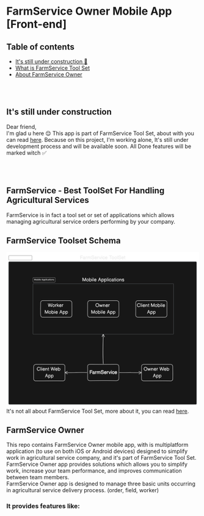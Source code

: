 # FarmService Owner Mobile App [Front-end]

## Table of contents
* [It's still under construction 🚧](#its-still-under-construction)
* [What is FarmService Tool Set](#farmservice---best-toolset-for-handling-agricultural-services)
* [About FarmService Owner ](#farmservice-owner)

<br>
<br>

## It's still under construction
Dear friend, <br>
I'm glad u here 😌 This app is part of FarmService Tool Set, about with you can read [here](#farmservice---best-toolset-for-handling-agricultural-services). Because on this project, I'm working alone, It's still under development process and will be available soon. All Done features will be marked witch ✅

<br>
<br>

## FarmService - Best ToolSet For Handling Agricultural Services
FarmService is in fact a tool set or set of applications which allows managing agricultural service orders performing by your company. 


## FarmService Toolset Schema

![App Screenshot](ReadmeAssets/FarmServiceToolset.svg)
It's not all about FarmService Tool Set, more about it, you can read  <a href='https://github.com/PwGawzynski/FarmServiceToolSet/tree/main'>here</a>.



## FarmService Owner
This repo contains FarmService Owner mobile app, with is multiplatform application (to use on both iOS or Android devices) designed to simplify work in agricultural service company, and it's part of FarmService Tool Set.  <br> FarmService Owner app provides solutions which allows you to simplify work, increase your team performance, and improves communication between team members. <br>
FarmService Owner app is designed to manage three basic units occurring in agricultural service delivery process. (order, field, worker)

### It provides features like: 




